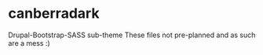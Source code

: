 # canberradark
Drupal-Bootstrap-SASS sub-theme
These files not pre-planned and as such are a mess :)
